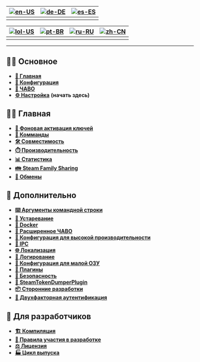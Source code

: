 | [![en-US](https://raw.githubusercontent.com/hjnilsson/country-flags/master/png100px/us.png)](https://github.com/JustArchiNET/ArchiSteamFarm/wiki/Home) | [![de-DE](https://raw.githubusercontent.com/hjnilsson/country-flags/master/png100px/de.png)](https://github.com/JustArchiNET/ArchiSteamFarm/wiki/Home-de-DE) | [![es-ES](https://raw.githubusercontent.com/hjnilsson/country-flags/master/png100px/es.png)](https://github.com/JustArchiNET/ArchiSteamFarm/wiki/Home-es-ES) |
| ------------------------------------------------------------------------------------------------------------------------------------------------------ | ------------------------------------------------------------------------------------------------------------------------------------------------------------ | ------------------------------------------------------------------------------------------------------------------------------------------------------------ |
|                                                                                                                                                        |                                                                                                                                                              |                                                                                                                                                              |

| [![lol-US](https://raw.githubusercontent.com/JustArchiNET/ArchiSteamFarm/main/resources/lol-US.png)](https://github.com/JustArchiNET/ArchiSteamFarm/wiki/Home-lol-US) | [![pt-BR](https://raw.githubusercontent.com/hjnilsson/country-flags/master/png100px/br.png)](https://github.com/JustArchiNET/ArchiSteamFarm/wiki/Home-pt-BR) | [![ru-RU](https://raw.githubusercontent.com/hjnilsson/country-flags/master/png100px/ru.png)](https://github.com/JustArchiNET/ArchiSteamFarm/wiki/Home-ru-RU) | [![zh-CN](https://raw.githubusercontent.com/hjnilsson/country-flags/master/png100px/cn.png)](https://github.com/JustArchiNET/ArchiSteamFarm/wiki/Home-zh-CN) |
| --------------------------------------------------------------------------------------------------------------------------------------------------------------------- | ------------------------------------------------------------------------------------------------------------------------------------------------------------ | ------------------------------------------------------------------------------------------------------------------------------------------------------------ | ------------------------------------------------------------------------------------------------------------------------------------------------------------ |
|                                                                                                                                                                       |                                                                                                                                                              |                                                                                                                                                              |                                                                                                                                                              |

***

## 👨‍🏫 Основное

* **[🏡 Главная](https://github.com/JustArchiNET/ArchiSteamFarm/wiki/Home)**
* **[🔧 Конфигурация](https://github.com/JustArchiNET/ArchiSteamFarm/wiki/Configuration)**
* **[💬 ЧАВО](https://github.com/JustArchiNET/ArchiSteamFarm/wiki/FAQ)**
* **[⚙️ Настройка](https://github.com/JustArchiNET/ArchiSteamFarm/wiki/Setting-up)** **(начать здесь)**


## 👨‍🎓 Главная

* **[👥 Фоновая активация ключей](https://github.com/JustArchiNET/ArchiSteamFarm/wiki/Background-games-redeemer)**
* **[📢 Комманды](https://github.com/JustArchiNET/ArchiSteamFarm/wiki/Commands)**
* **[🛠️ Совместимость](https://github.com/JustArchiNET/ArchiSteamFarm/wiki/Compatibility)**
* **[⏱️ Производительность](https://github.com/JustArchiNET/ArchiSteamFarm/wiki/Performance)**
* **[📊 Статистика](https://github.com/JustArchiNET/ArchiSteamFarm/wiki/Statistics)**
* **[👪 Steam Family Sharing](https://github.com/JustArchiNET/ArchiSteamFarm/wiki/Steam-Family-Sharing)**
* **[🔄 Обмены](https://github.com/JustArchiNET/ArchiSteamFarm/wiki/Trading)**


## 🧙 Дополнительно

* **[⌨️ Аргументы командной строки](https://github.com/JustArchiNET/ArchiSteamFarm/wiki/Command-line-arguments)**
* **[🚧 Устаревание](https://github.com/JustArchiNET/ArchiSteamFarm/wiki/Deprecation)**
* **[🐳 Docker](https://github.com/JustArchiNET/ArchiSteamFarm/wiki/Docker)**
* **[🤔 Расширенное ЧАВО](https://github.com/JustArchiNET/ArchiSteamFarm/wiki/Extended-FAQ)**
* **[🚀 Конфигурация для высокой производительности](https://github.com/JustArchiNET/ArchiSteamFarm/wiki/High-performance-setup)**
* **[🔗 IPC](https://github.com/JustArchiNET/ArchiSteamFarm/wiki/IPC)**
* **[🌐 Локализация](https://github.com/JustArchiNET/ArchiSteamFarm/wiki/Localization)**
* **[📝 Логирование](https://github.com/JustArchiNET/ArchiSteamFarm/wiki/Logging)**
* **[💾 Конфигурация для малой ОЗУ](https://github.com/JustArchiNET/ArchiSteamFarm/wiki/Low-memory-setup)**
* **[🔌 Плагины](https://github.com/JustArchiNET/ArchiSteamFarm/wiki/Plugins)**
* **[🔐 Безопасность](https://github.com/JustArchiNET/ArchiSteamFarm/wiki/Security)**
* **[🧩 SteamTokenDumperPlugin](https://github.com/JustArchiNET/ArchiSteamFarm/wiki/SteamTokenDumperPlugin)**
* **[📦 Сторонние разработки](https://github.com/JustArchiNET/ArchiSteamFarm/wiki/Third-party)**
* **[📵 Двухфакторная аутентификация](https://github.com/JustArchiNET/ArchiSteamFarm/wiki/Two-factor-authentication)**


## 👷 Для разработчиков

* **[🏗️ Компиляция](https://github.com/JustArchiNET/ArchiSteamFarm/wiki/Compilation)**
* **[🤝 Правила участия в разработке](https://github.com/JustArchiNET/ArchiSteamFarm/blob/main/.github/CONTRIBUTING.md)**
* **[⚖️ Лицензия](https://github.com/JustArchiNET/ArchiSteamFarm/wiki/License)**
* **[🏭 Цикл выпуска](https://github.com/JustArchiNET/ArchiSteamFarm/wiki/Release-cycle)**